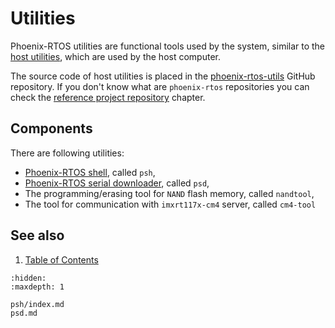 # Utilities

Phoenix-RTOS utilities are functional tools used by the system, similar to the
[host utilities](../hostutils/index.md), which are used by the host computer.

The source code of host utilities is placed in the
[phoenix-rtos-utils](https://github.com/phoenix-rtos/phoenix-rtos-utils)
GitHub repository. If you don't know what are `phoenix-rtos` repositories you can check the
[reference project repository](../building/project.md) chapter.

## Components

There are following utilities:

- [Phoenix-RTOS shell](psh/index.md), called `psh`,
- [Phoenix-RTOS serial downloader](psd.md), called `psd`,
- The programming/erasing tool for `NAND` flash memory, called `nandtool`,
- The tool for communication with `imxrt117x-cm4` server, called `cm4-tool`

## See also

1. [Table of Contents](../index.md)

```{toctree}
:hidden:
:maxdepth: 1

psh/index.md
psd.md
```
